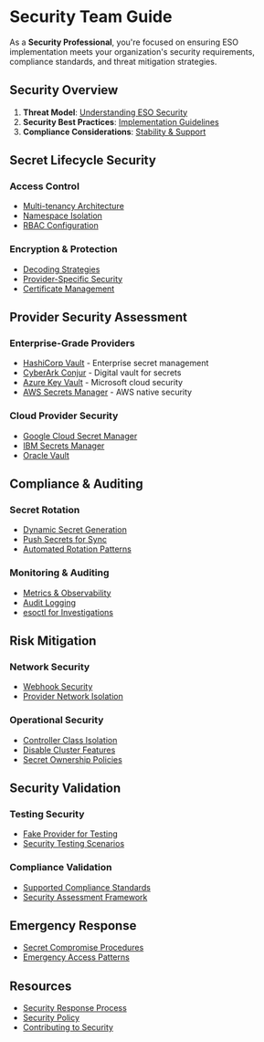 # Security Team Guide

As a **Security Professional**, you're focused on ensuring ESO implementation meets your organization's security requirements, compliance standards, and threat mitigation strategies.

## Security Overview

1. **Threat Model**: [Understanding ESO Security](../guides/threat-model.md)
2. **Security Best Practices**: [Implementation Guidelines](../guides/security-best-practices.md)
3. **Compliance Considerations**: [Stability & Support](../introduction/stability-support.md)

## Secret Lifecycle Security

### Access Control
- [Multi-tenancy Architecture](../guides/multi-tenancy.md)
- [Namespace Isolation](../api/secretstore.md#namespace-scoped-vs-cluster-scoped)
- [RBAC Configuration](../guides/security-best-practices.md#rbac-and-access-control)

### Encryption & Protection
- [Decoding Strategies](../guides/decoding-strategy.md)
- [Provider-Specific Security](../guides/security-best-practices.md#provider-specific-considerations)
- [Certificate Management](../api/controller-options.md#webhook-configuration)

## Provider Security Assessment

### Enterprise-Grade Providers
- [HashiCorp Vault](../provider/hashicorp-vault.md) - Enterprise secret management
- [CyberArk Conjur](../provider/conjur.md) - Digital vault for secrets
- [Azure Key Vault](../provider/azure-key-vault.md) - Microsoft cloud security
- [AWS Secrets Manager](../provider/aws-secrets-manager.md) - AWS native security

### Cloud Provider Security
- [Google Cloud Secret Manager](../provider/google-secrets-manager.md)
- [IBM Secrets Manager](../provider/ibm-secrets-manager.md)
- [Oracle Vault](../provider/oracle-vault.md)

## Compliance & Auditing

### Secret Rotation
- [Dynamic Secret Generation](../guides/generator.md)
- [Push Secrets for Sync](../guides/pushsecrets.md)
- [Automated Rotation Patterns](../guides/security-best-practices.md#secret-rotation)

### Monitoring & Auditing
- [Metrics & Observability](../api/metrics.md)
- [Audit Logging](../guides/security-best-practices.md#monitoring-and-auditing)
- [esoctl for Investigations](../guides/using-esoctl-tool.md)

## Risk Mitigation

### Network Security
- [Webhook Security](../api/controller-options.md)
- [Provider Network Isolation](../guides/security-best-practices.md#network-security)

### Operational Security
- [Controller Class Isolation](../guides/controller-class.md)
- [Disable Cluster Features](../guides/disable-cluster-features.md)
- [Secret Ownership Policies](../guides/ownership-deletion-policy.md)

## Security Validation

### Testing Security
- [Fake Provider for Testing](../provider/fake.md)
- [Security Testing Scenarios](../guides/security-best-practices.md#testing-and-validation)

### Compliance Validation
- [Supported Compliance Standards](../introduction/stability-support.md)
- [Security Assessment Framework](../guides/threat-model.md)

## Emergency Response

- [Secret Compromise Procedures](../guides/security-best-practices.md#incident-response)
- [Emergency Access Patterns](../guides/security-best-practices.md#emergency-access)

## Resources

- [Security Response Process](../SECURITY_RESPONSE.md)
- [Security Policy](../SECURITY.md)
- [Contributing to Security](../contributing/process.md#security-related-contributions)

